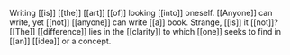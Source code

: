 Writing [[is]] [[the]] [[art]] [[of]] looking [[into]] oneself. [[Anyone]] can write, yet [[not]] [[anyone]] can write [[a]] book. Strange, [[is]] it [[not]]? [[The]] [[difference]] lies in the [[clarity]] to which [[one]] seeks to find in [[an]] [[idea]] or a concept.  

